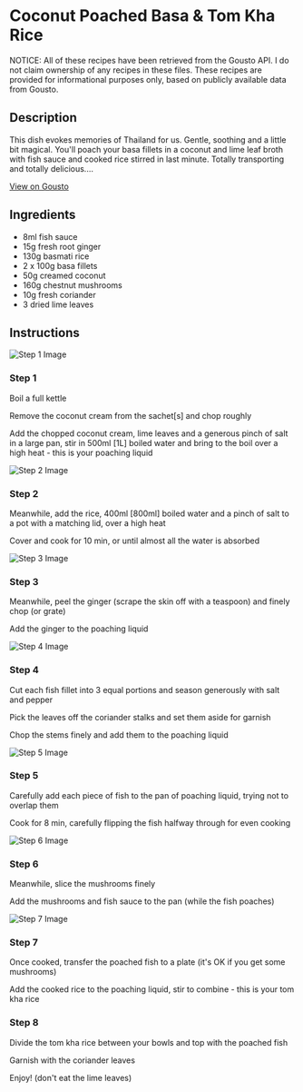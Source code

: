 # Coconut Poached Basa & Tom Kha Rice

NOTICE: All of these recipes have been retrieved from the Gousto API. I do not claim ownership of any recipes in these files. These recipes are provided for informational purposes only, based on publicly available data from Gousto.

## Description

This dish evokes memories of Thailand for us. Gentle, soothing and a little bit magical. You'll poach your basa fillets in a coconut and lime leaf broth with fish sauce and cooked rice stirred in last minute. Totally transporting and totally delicious....

[View on Gousto](https://www.gousto.co.uk/recipes/cookbook/coconut-poached-basa-tom-kha-rice)

## Ingredients

- 8ml fish sauce
- 15g fresh root ginger 
- 130g basmati rice
- 2 x 100g basa fillets
- 50g creamed coconut
- 160g chestnut mushrooms
- 10g fresh coriander
- 3 dried lime leaves

## Instructions

![Step 1 Image](https://production-media.gousto.co.uk/cms/recipe-step-image/555.-step-1-x200.jpg)

### Step 1

Boil a full kettle

Remove the coconut cream from the sachet<span class="text-danger">[s]</span> and chop roughly

Add the chopped coconut cream, lime leaves and a generous pinch of salt in a large pan, stir in 500ml<span class="text-danger"> [1L]</span> boiled water and bring to the boil over a high heat - this is your poaching liquid

![Step 2 Image](https://production-media.gousto.co.uk/cms/recipe-step-image/555.-step-2-x200.jpg)

### Step 2

Meanwhile, add the rice, 400ml <span class="text-danger">[800ml]</span> boiled water and a pinch of salt to a pot with a matching lid, over a high heat

Cover and cook for 10 min, or until almost all the water is absorbed

![Step 3 Image](https://production-media.gousto.co.uk/cms/recipe-step-image/555.-step-3-x200.jpg)

### Step 3

Meanwhile, peel the ginger (scrape the skin off with a teaspoon) and finely chop (or grate)

Add the ginger to the poaching liquid

![Step 4 Image](https://production-media.gousto.co.uk/cms/recipe-step-image/555.-step-4-x200.jpg)

### Step 4

Cut each fish fillet into 3 equal portions and season generously with salt and pepper

Pick the leaves off the coriander stalks and set them aside for garnish

Chop the stems finely and add them to the poaching liquid

![Step 5 Image](https://production-media.gousto.co.uk/cms/recipe-step-image/555.-step-5-x200.jpg)

### Step 5

Carefully add each piece of fish to the pan of poaching liquid, trying not to overlap them

Cook for 8 min, carefully flipping the fish halfway through for even cooking

![Step 6 Image](https://production-media.gousto.co.uk/cms/recipe-step-image/555.-step-6-x200.jpg)

### Step 6

Meanwhile, slice the mushrooms finely

Add the mushrooms and fish sauce to the pan (while the fish poaches)

![Step 7 Image](https://production-media.gousto.co.uk/cms/recipe-step-image/555.-step-7-x200.jpg)

### Step 7

Once cooked, transfer the poached fish to a plate (it's OK if you get some mushrooms)

Add the cooked rice to the poaching liquid, stir to combine - this is your tom kha rice

### Step 8

Divide the tom kha rice between your bowls and top with the poached fish

Garnish with the coriander leaves

Enjoy! (don't eat the lime leaves)

